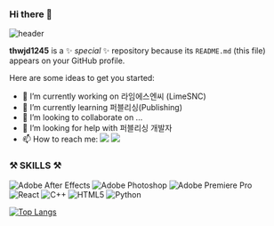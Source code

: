 ### Hi there 👋
![header](https://capsule-render.vercel.app/api?text=sojung&type=waving&color=E3A6AE&height=300&section=header&fontSize=90)

**thwjd1245** is a ✨ _special_ ✨ repository because its `README.md` (this file) appears on your GitHub profile.

Here are some ideas to get you started:

- 🔭 I’m currently working on 라임에스엔씨 (LimeSNC)
- 🌱 I’m currently learning 퍼블리싱(Publishing)
- 👯 I’m looking to collaborate on ...
- 🤔 I’m looking for help with 퍼블리싱 개발자
- 📫 How to reach me: <a href="https://mail.google.com/"><img src="https://img.shields.io/badge/Google-4285F4?style=flat-square&logo=Google&logoColor=white"/></a> 
<a href="https://mail.naver.com/"><img src="https://img.shields.io/badge/Naver-03C75A?style=flat-square&logo=Naver&logoColor=white"/></a>


### ⚒ SKILLS ⚒
![Adobe After Effects](https://img.shields.io/badge/Adobe%20After%20Effects-9999FF.svg?style=for-the-badge&logo=Adobe%20After%20Effects&logoColor=white)
![Adobe Photoshop](https://img.shields.io/badge/adobe%20photoshop-%2331A8FF.svg?style=for-the-badge&logo=adobe%20photoshop&logoColor=white)
![Adobe Premiere Pro](https://img.shields.io/badge/Adobe%20Premiere%20Pro-9999FF.svg?style=for-the-badge&logo=Adobe%20Premiere%20Pro&logoColor=white)
</br>
![React](https://img.shields.io/badge/react-%2320232a.svg?style=for-the-badge&logo=react&logoColor=%2361DAFB)
![C++](https://img.shields.io/badge/c++-%2300599C.svg?style=for-the-badge&logo=c%2B%2B&logoColor=white)
![HTML5](https://img.shields.io/badge/html5-%23E34F26.svg?style=for-the-badge&logo=html5&logoColor=white)
![Python](https://img.shields.io/badge/python-3670A0?style=for-the-badge&logo=python&logoColor=ffdd54)


[![Top Langs](https://github-readme-stats.vercel.app/api/top-langs/?username=thwjd1245)](https://github.com/thwjd1245/github-readme-stats)